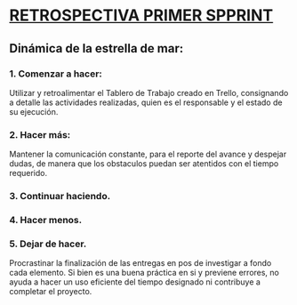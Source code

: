 # [RETROSPECTIVA PRIMER SPPRINT](https://proyectosagiles.org/2009/06/14/retrospectiva-estrella-mar-starfish-retrospective-scrum/)

## Dinámica de la estrella de mar:

### 1. Comenzar a hacer:

Utilizar y retroalimentar el Tablero de Trabajo creado en Trello, consignando a detalle las actividades realizadas, quien es el responsable y el estado de su ejecución.

### 2. Hacer más:

Mantener la comunicación constante, para el reporte del avance y despejar dudas, de manera que los obstaculos puedan ser atentidos con el tiempo requerido.

### 3. Continuar haciendo.

### 4. Hacer menos.



### 5. Dejar de hacer.

Procrastinar la finalización de las entregas en pos de investigar a fondo cada elemento. Si bien es una buena práctica en si y previene errores, no ayuda a hacer un uso eficiente del tiempo designado ni contribuye a completar el proyecto.


